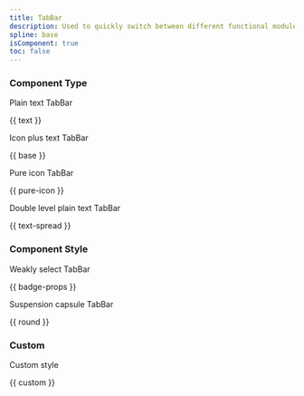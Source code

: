 ```yaml
---
title: TabBar
description: Used to quickly switch between different functional modules, located at the bottom of the page.
spline: base
isComponent: true
toc: false
---
```


### Component Type

Plain text TabBar

{{ text }}

Icon plus text TabBar

{{ base }}

Pure icon TabBar

{{ pure-icon }}

Double level plain text TabBar

{{ text-spread }}

### Component Style

Weakly select TabBar

{{ badge-props }}

Suspension capsule TabBar

{{ round }}

### Custom

Custom style

{{ custom }}
